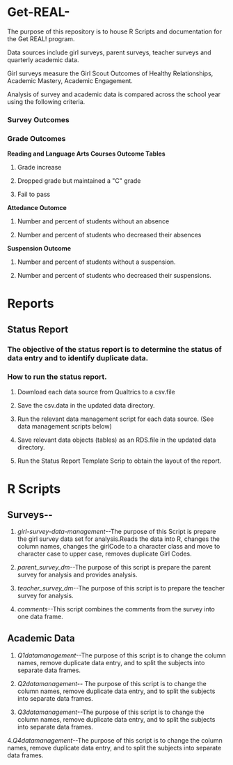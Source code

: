 Get-REAL-
=========

The purpose of this repository is to house R Scripts and documentation for the  Get REAL! program. 

Data sources include girl surveys, parent surveys, teacher surveys and quarterly academic data. 

Girl surveys measure the Girl Scout Outcomes of Healthy Relationships, Academic Mastery, Academic Engagement. 

Analysis of survey and academic data is compared across the school year using the following criteria. 


### Survey Outcomes




### Grade Outcomes

**Reading and Language Arts Courses Outcome Tables**

1. Grade increase

2. Dropped grade but maintained a "C" grade

3. Fail to pass


**Attedance Outomce**

1. Number and percent of students without an absence

2. Number and percent of students who decreased their absences


**Suspension Outcome**

1. Number and percent of students without a suspension.

2. Number and percent of students who decreased their suspensions.


# Reports

## Status Report

### The objective of the status report is to determine the status of data entry and to identify duplicate data.

### How to run the status report.

1. Download each data source from Qualtrics to a csv.file

2. Save the csv.data in the updated data directory. 

3. Run the relevant data management script for each data source. (See data management scripts below)

4. Save relevant data objects (tables) as an RDS.file in the updated data directory. 

5. Run the Status Report Template Scrip to obtain the layout of the report. 




# R Scripts



## Surveys--

1. *girl-survey-data-management*--The purpose of this Script is prepare the girl survey data set for analysis.Reads the data into R, changes the column names, changes the girlCode to a character class and move to character case to upper case, removes duplicate Girl Codes. 


3. *parent_survey_dm*--The purpose of this script is prepare the parent survey for analysis and provides analysis. 


4. *teacher_survey_dm*--The purpose of this script is to prepare the teacher survey for analysis. 

5. *comments*--This script combines the comments from the survey into one data frame. 




## Academic Data

1. *Q1datamanagement*--The purpose of this script is to change the column names, remove duplicate data entry, and to split the subjects into separate data frames. 

2. *Q2datamanagement*-- The purpose of this script is to change the column names, remove duplicate data entry, and to split the subjects into separate data frames.

3. *Q3datamanagement*--The purpose of this script is to change the column names, remove duplicate data entry, and to split the subjects into separate data frames.

4.*Q4datamanagement*--The purpose of this script is to change the column names, remove duplicate data entry, and to split the subjects into separate data frames.
